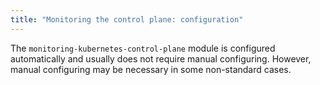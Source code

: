 ```yaml
---
title: "Monitoring the control plane: configuration"
---
```


The `monitoring-kubernetes-control-plane` module is configured automatically and usually does not require manual configuring. However, manual configuring may be necessary in some non-standard cases.
